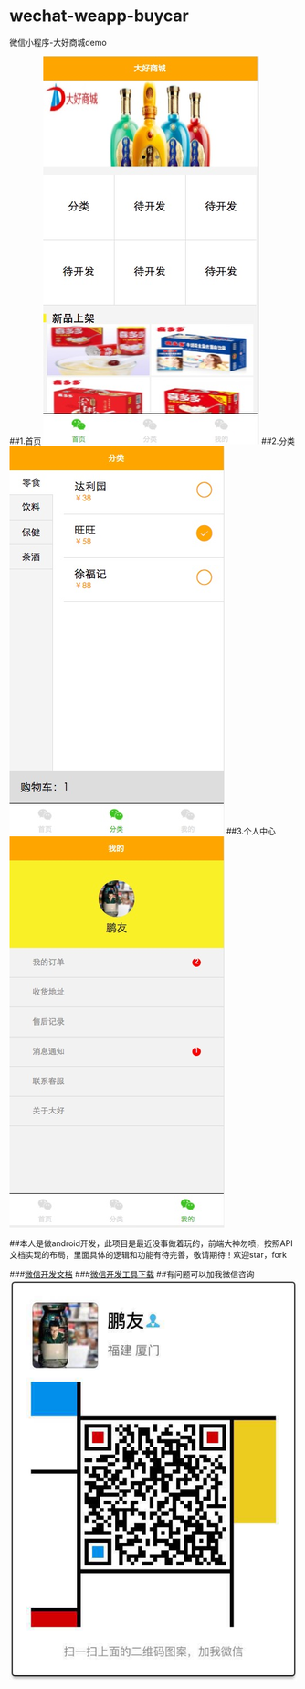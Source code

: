 # wechat-weapp-buycar
微信小程序-大好商城demo

##1.首页
![](./demo.png)
##2.分类
![](./demo4.png)
##3.个人中心
![](./demo3.png)


##本人是做android开发，此项目是最近没事做着玩的，前端大神勿喷，按照API文档实现的布局，里面具体的逻辑和功能有待完善，敬请期待！欢迎star，fork


###[微信开发文档](https://mp.weixin.qq.com/debug/wxadoc/dev/api/?t=1475052047016)
###[微信开发工具下载](https://mp.weixin.qq.com/debug/wxadoc/dev/devtools/download.html?t=1475052055364)
##有问题可以加我微信咨询
![](./wx.jpeg)